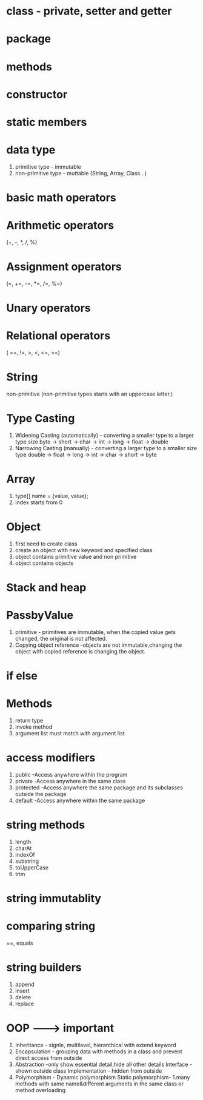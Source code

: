 # class - private, setter and getter

# package

# methods

# constructor

# static members

# data type

1. primitive type - immutable
2. non-primitive type - muttable (String, Array, Class...)

# basic math operators

# Arithmetic operators

(+, -, \*, /, %)

# Assignment operators

(=, +=, -=, \*=, /=, %=)

# Unary operators

# Relational operators

( ==, !=, >, <, <=, >=)

# String

non-primitive (non-primitive types starts with an uppercase letter.)

# Type Casting

1. Widening Casting (automatically) - converting a smaller type to a larger type size
   byte -> short -> char -> int -> long -> float -> double
2. Narrowing Casting (manually) - converting a larger type to a smaller size type
   double -> float -> long -> int -> char -> short -> byte

# Array

1. type[] name = {value, value};
2. index starts from 0

# Object

1. first need to create class
2. create an object with new keyword and specified class
3. object contains primitive value and non primitive
4. object contains objects

# Stack and heap

# PassbyValue

1. primitive - primitives are immutable, when the copied value gets changed, the original is not affected.
2. Copying object reference -objects are not immutable,changing the object with copied reference is changing the object.

# if else

# Methods

1. return type
2. invoke method
3. argument list must match with argument list

# access modifiers

1. public -Access anywhere within the program
2. private -Access anywhere in the same class
3. protected -Access anywhere the same package and its subclasses outside the package
4. default -Access anywhere within the same package

# string methods

1. length
2. charAt
3. indexOf
4. substring
5. toUpperCase
6. trim

# string immutablity

# comparing string

==, equals

# string builders

1. append
2. insert
3. delete
4. replace

# OOP ---> important

1. Inheritance - signle, multilevel, hierarchical with extend keyword
2. Encapsulation - grouping data with methods in a class and prevent direct access from outside
3. Abstraction -only show essential detail,hide all other details
   Interface - shown outside class
   Implementation - hidden from outside
4. Polymorphism -
   Dynamic polymorphism
   Static polymorphism- 1.many methods with same name&different arguments in the same class or method overloading
